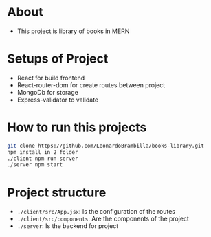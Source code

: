 # About 
- This project is library of books in MERN

# Setups of Project
- React for build frontend
- React-router-dom for create routes between project
- MongoDb for storage
- Express-validator to validate 

# How to run this projects
```sh
git clone https://github.com/LeonardoBrambilla/books-library.git
npm install in 2 folder
./client npm run server
./server npm start
```

# Project structure
- `./client/src/App.jsx`: Is the configuration of the routes
- `./client/src/components`: Are the components of the project
- `./server`: Is the backend for project


